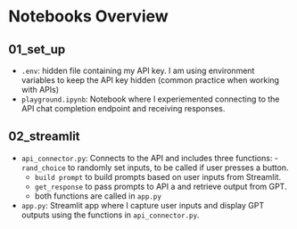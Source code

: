 # Notebooks Overview

## 01_set_up
- `.env`: hidden file containing my API key. I am using environment variables to keep the API key hidden (common practice when working with APIs)
- `playground.ipynb`: Notebook where I experiemented connecting to the API chat completion endpoint and receiving responses.

## 02_streamlit
- `api_connector.py`: Connects to the API and includes three functions:
    -`rand_choice` to randomly set inputs, to be called if user presses a button.
    - `build prompt` to build prompts based on user inputs from Streamlit.
    - `get_response` to pass prompts to API a and retrieve output from GPT.
    - both functions are called in `app.py`
- `app.py`: Streamlit app where I capture user inputs and display GPT outputs using the functions in `api_connector.py`.